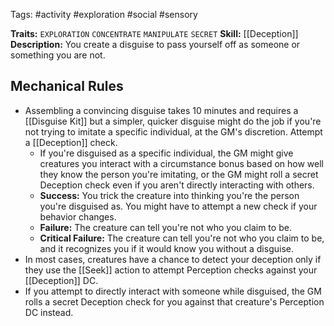 Tags: #activity #exploration #social #sensory  

**Traits:**  `EXPLORATION` `CONCENTRATE` `MANIPULATE`  `SECRET`
**Skill:** [[Deception]]
**Description:** You create a disguise to pass yourself off as someone or something you are not. 
## Mechanical Rules

- Assembling a convincing disguise takes 10 minutes and requires a [[Disguise Kit]] but a simpler, quicker disguise might do the job if you're not trying to imitate a specific individual, at the GM's discretion.  Attempt a [[Deception]] check.
	- If you're disguised as a specific individual, the GM might give creatures you interact with a circumstance bonus based on how well they know the person you're imitating, or the GM might roll a secret Deception check even if you aren't directly interacting with others.  
	- **Success:** You trick the creature into thinking you're the person you're disguised as. You might have to attempt a new check if your behavior changes.  
	- **Failure:** The creature can tell you're not who you claim to be.  
	- **Critical Failure:** The creature can tell you're not who you claim to be, and it recognizes you if it would know you without a disguise.
- In most cases, creatures have a chance to detect your deception only if they use the [[Seek]] action to attempt Perception checks against your [[Deception]] DC.
- If you attempt to directly interact with someone while disguised, the GM rolls a secret Deception check for you against that creature's Perception DC instead.  
  

  
